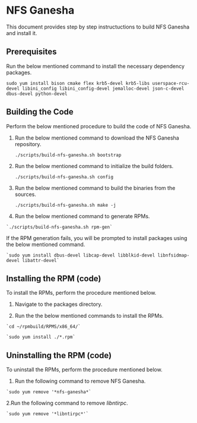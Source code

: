 # NFS Ganesha

This document provides step by step instructuctions to build NFS Ganesha and install it.

## Prerequisites
  
  Run the below mentioned command to install the necessary dependency packages.
  
    sudo yum install bison cmake flex krb5-devel krb5-libs userspace-rcu-devel libini_config libini_config-devel jemalloc-devel json-c-devel dbus-devel python-devel
    
## Building the Code
  
  Perform the below mentioned procedure to build the code of NFS Ganesha.
  
  1. Run the below mentioned command to download the NFS Ganesha repository.
  
     `./scripts/build-nfs-ganesha.sh bootstrap`
    
  2. Run the below mentioned command to initialize the build folders.
  
     `./scripts/build-nfs-ganesha.sh config`
    
  3. Run the below mentioned command to build the binaries from the sources.
  
     `./scripts/build-nfs-ganesha.sh make -j`
    
  4. Run the below mentioned command to generate RPMs.
  
    `./scripts/build-nfs-ganesha.sh rpm-gen`
    
   If the RPM generation fails, you will be prompted to install packages using the below mentioned command.
     
    `sudo yum install dbus-devel libcap-devel libblkid-devel libnfsidmap-devel libattr-devel`

## Installing the RPM (code)
  
  To install the RPMs, perform the procedure mentioned below.
  
  1. Navigate to the packages directory.
  
  2. Run the the below mentioned commands to install the RPMs.
 
    `cd ~/rpmbuild/RPMS/x86_64/`
        
    `sudo yum install ./*.rpm`

## Uninstalling the RPM (code)
  
  To uninstall the RPMs, perform the procedure mentioned below.
  
  1. Run the following command to remove NFS Ganesha.
  
    `sudo yum remove '*nfs-ganesha*`
    
  2.Run the following command to remove *libntirpc*.
  
    `sudo yum remove '*libntirpc*'`
